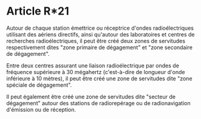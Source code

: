# Article R*21

Autour de chaque station émettrice ou réceptrice d'ondes radioélectriques utilisant des aériens directifs, ainsi qu'autour des laboratoires et centres de recherches radioélectriques, il peut être créé deux zones de servitudes respectivement dites "zone primaire de dégagement" et "zone secondaire de dégagement".

Entre deux centres assurant une liaison radioélectrique par ondes de fréquence supérieure à 30 mégahertz (c'est-à-dire de longueur d'onde inférieure à 10 mètres), il peut être créé une zone de servitudes dite "zone spéciale de dégagement".

Il peut également être créé une zone de servitudes dite "secteur de dégagement" autour des stations de radiorepérage ou de radionavigation d'émission ou de réception.